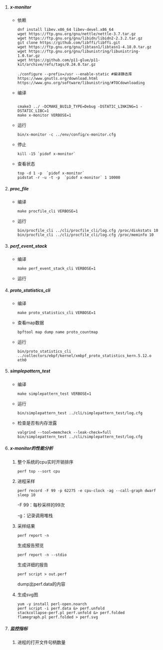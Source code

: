 1. ##### x-monitor

   - 依赖

     ```
     dnf install libev.x86_64 libev-devel.x86_64
     wget https://ftp.gnu.org/gnu/nettle/nettle-3.7.tar.gz
     wget https://ftp.gnu.org/gnu/libidn/libidn2-2.3.2.tar.gz
     git clone https://github.com/libffi/libffi.git
     wget https://ftp.gnu.org/gnu/libtasn1/libtasn1-4.18.0.tar.gz
     wget https://ftp.gnu.org/gnu/libunistring/libunistring-1.0.tar.gz
     wget https://github.com/p11-glue/p11-kit/archive/refs/tags/0.24.0.tar.gz
     
     ./configure --prefix=/usr --enable-static #编译静态库
     https://www.gnutls.org/download.html
     https://www.gnu.org/software/libunistring/#TOCdownloading
     ```

   - 编译

     ```
     
     cmake3 ../ -DCMAKE_BUILD_TYPE=Debug -DSTATIC_LINKING=1 -DSTATIC_LIBC=1
     make x-monitor VERBOSE=1
     ```

   - 运行

     ```
     bin/x-monitor -c ../env/config/x-monitor.cfg
     ```

   - 停止

     ```
     kill -15 `pidof x-monitor`
     ```

   - 查看状态

     ```
     top -d 1 -p  `pidof x-monitor`
     pidstat -r -u -t -p  `pidof x-monitor` 1 10000
     ```

2. ##### proc_file

   - 编译

     ```
     make procfile_cli VERBOSE=1
     ```

   - 运行

     ```
     bin/procfile_cli ../cli/procfile_cli/log.cfg /proc/diskstats 10
     bin/procfile_cli ../cli/procfile_cli/log.cfg /proc/meminfo 10
     ```

3. ##### perf_event_stack

   - 编译

     ```
     make perf_event_stack_cli VERBOSE=1
     ```

   - 运行

4. ##### proto_statistics_cli

   - 编译

     ```
     make proto_statistics_cli VERBOSE=1
     ```

   - 查看map数据

     ```
     bpftool map dump name proto_countmap
     ```

   - 运行

     ```
     bin/proto_statistics_cli ../collectors/ebpf/kernel/xmbpf_proto_statistics_kern.5.12.o eth0
     ```

5. ##### simplepattern_test

   - 编译

     ```
     make simplepattern_test VERBOSE=1
     ```

   - 运行

     ```
     bin/simplepattern_test ../cli/simplepattern_test/log.cfg
     ```

   - 检查是否有内存泄露

     ```
     valgrind --tool=memcheck --leak-check=full bin/simplepattern_test ../cli/simplepattern_test/log.cfg
     ```

6. ##### x-monitor的性能分析

   1. 整个系统的cpu实时开销排序

      ```none
      perf top --sort cpu
      ```

   2. 进程采样

      ```
      perf record -F 99 -p 62275 -e cpu-clock -ag --call-graph dwarf sleep 10
      ```

      -F 99：每秒采样的99次

      -g：记录调用堆栈

   3. 采样结果

      ```
      perf report -n
      ```

      生成报告预览

      ```
      perf report -n --stdio
      ```

      生成详细的报告

      ```
      perf script > out.perf
      ```

      dump出perf.data的内容

   4. 生成svg图

      ```
      yum -y install perl-open.noarch
      perf script -i perf.data &> perf.unfold
      stackcollapse-perf.pl perf.unfold &> perf.folded
      flamegraph.pl perf.folded > perf.svg
      ```

7. ##### 监控指标

   1. 进程的打开文件句柄数量



